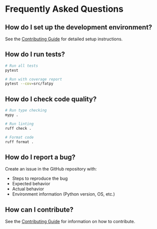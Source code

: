 # Frequently Asked Questions

## How do I set up the development environment?

See the [Contributing Guide](../CONTRIBUTING.md) for detailed setup instructions.

## How do I run tests?

```bash
# Run all tests
pytest

# Run with coverage report
pytest --cov=src/fatpy
```

## How do I check code quality?

```bash
# Run type checking
mypy .

# Run linting
ruff check .

# Format code
ruff format .
```

## How do I report a bug?

Create an issue in the GitHub repository with:
- Steps to reproduce the bug
- Expected behavior
- Actual behavior
- Environment information (Python version, OS, etc.)

## How can I contribute?

See the [Contributing Guide](../CONTRIBUTING.md) for information on how to contribute.
